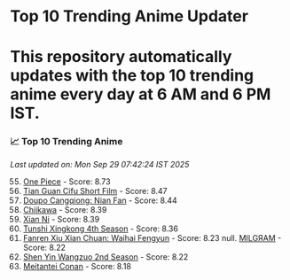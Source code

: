 # Top 10 Trending Anime Updater
# This repository automatically updates with the top 10 trending anime every day at 6 AM and 6 PM IST.

<!-- ANIME_LIST_START -->
### 📈 Top 10 Trending Anime

*Last updated on: Mon Sep 29 07:42:24 IST 2025*

55. [One Piece](https://myanimelist.net/anime/21) - Score: 8.73
168. [Tian Guan Cifu Short Film](https://myanimelist.net/anime/60988) - Score: 8.47
181. [Doupo Cangqiong: Nian Fan](https://myanimelist.net/anime/51039) - Score: 8.44
216. [Chiikawa](https://myanimelist.net/anime/50250) - Score: 8.39
219. [Xian Ni](https://myanimelist.net/anime/55809) - Score: 8.39
248. [Tunshi Xingkong 4th Season](https://myanimelist.net/anime/56524) - Score: 8.36
369. [Fanren Xiu Xian Chuan: Waihai Fengyun](https://myanimelist.net/anime/60557) - Score: 8.23
null. [MILGЯAM](https://myanimelist.net/anime/47794) - Score: 8.22
380. [Shen Yin Wangzuo 2nd Season](https://myanimelist.net/anime/52684) - Score: 8.22
436. [Meitantei Conan](https://myanimelist.net/anime/235) - Score: 8.18

<!-- ANIME_LIST_END -->

